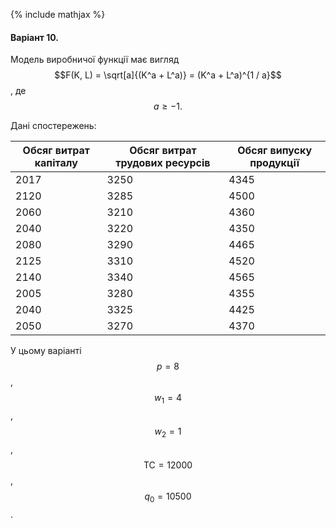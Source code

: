 {% include mathjax %}

#### Варіант 10.

Модель виробничої функції має вигляд $$F(K, L) = \sqrt[a]{(K^a + L^a)} = (K^a + L^a)^{1 / a}$$, де $$a \ge -1.$$

Дані спостережень:

Обсяг витрат капіталу | Обсяг витрат трудових ресурсів | Обсяг випуску продукції
--------------------- | ------------------------------ | -----------------------
2017 | 3250 | 4345
2120 | 3285 | 4500
2060 | 3210 | 4360
2040 | 3220 | 4350
2080 | 3290 | 4465
2125 | 3310 | 4520
2140 | 3340 | 4565
2005 | 3280 | 4355
2040 | 3325 | 4425
2050 | 3270 | 4370

У цьому варіанті $$p = 8$$, $$w_1 = 4$$, $$w_2 = 1$$, $$\text{TC} = 12000$$, $$q_0 = 10500$$.
